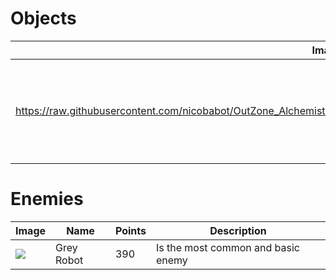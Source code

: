 # Objects
|Image|Name|Points|Description|
|---|---|---|---|
|https://raw.githubusercontent.com/nicobabot/OutZone_AlchemistStudio/master/Wiki%20material/Design/MOBS/ChangeWeapon.gif|Change Weapon|100|It allows you to change weapon between laser gun and triple gun|
# Enemies
|Image|Name|Points|Description|
|---|---|---|---|
|![](https://raw.githubusercontent.com/nicobabot/OutZone_AlchemistStudio/master/Wiki%20material/Design/MOBS/GreyR.png)|Grey Robot|390|Is the most common and basic enemy|
